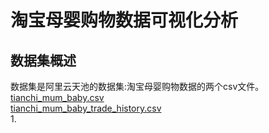 # 淘宝母婴购物数据可视化分析
## 数据集概述
数据集是阿里云天池的数据集:淘宝母婴购物数据的两个csv文件。  
[tianchi_mum_baby.csv](https://tianchi.aliyun.com/competition/entrance/532082/information)  
[tianchi_mum_baby_trade_history.csv](https://tianchi.aliyun.com/competition/entrance/532082/information)  
1.
